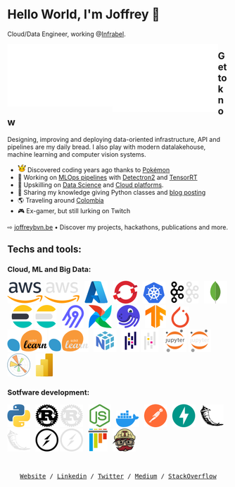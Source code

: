# Hello World, I'm Joffrey 👋

Cloud/Data Engineer, working @[Infrabel](https://infrabel.be/).

<img src="github-metrics.svg" align="left" width="47.5%"></img>
<img src="achievements.svg" align="left" width="47.5%"></img>

## Get to know

Designing, improving and deploying data-oriented infrastructure, API and pipelines are my daily bread. I also play with modern datalakehouse, machine learning and computer vision systems.

- <img alt="Pikachu" title="Pikachu" width="18px" height="18px" src="./icons/pikachu.svg"></img> Discovered coding years ago thanks to [Pokémon](https://pokeapi.co/)
- 🔭 Working on [MLOps pipelines](https://cloud.google.com/architecture/mlops-continuous-delivery-and-automation-pipelines-in-machine-learning) with [Detectron2](https://github.com/facebookresearch/detectron2) and [TensorRT](https://developer.nvidia.com/tensorrt)
- 🌱 Upskilling on [Data Science](https://becode.org) and [Cloud platforms](https://learn.acloud.guru/profile/joffreybvn).
- 💬 Sharing my knowledge giving Python classes and [blog posting](https://medium.com/@joffreybvn)
- 🌎 Traveling around [Colombia](https://www.youtube.com/watch?v=6YVl-aixyfs)
- 🎮 Ex-gamer, but still lurking on Twitch


⇨ [joffreybvn.be](https://joffreybvn.be/) • Discover my projects, hackathons, publications and more.

## Techs and tools:

### Cloud, ML and Big Data:

![AWS](logos/light-mode/aws.svg#gh-light-mode-only) ![AWS](logos/dark-mode/aws.svg#gh-dark-mode-only) &nbsp; ![Azure](logos/azure.svg) &nbsp; ![OpenShift](logos/openshift.svg) &nbsp; ![Kubernetes](logos/kubernetes.svg) &nbsp; ![Kafka](logos/light-mode/kafka.svg#gh-light-mode-only) ![Kafka](logos/dark-mode/kafka.svg#gh-dark-mode-only) &nbsp; ![MongoDB](logos/mongodb.svg) &nbsp; ![ElasticSearch](logos/light-mode/elasticsearch.svg#gh-light-mode-only) ![ElasticSearch](logos/dark-mode/elasticsearch.svg#gh-dark-mode-only) &nbsp; ![Airbyte](logos/airbyte.svg) &nbsp; ![Airflow](logos/airflow.svg) &nbsp; ![Dagster](logos/dagster.svg) &nbsp; ![TensorFlow](logos/tensorflow.svg) &nbsp; ![PyTorch](logos/pytorch.svg) &nbsp; ![Scikit-learn](logos/light-mode/sklearn.svg#gh-light-mode-only) ![Scikit-learn](logos/dark-mode/sklearn.svg#gh-dark-mode-only) &nbsp; ![NumPy](logos/numpy.svg) &nbsp; ![Pandas](logos/light-mode/pandas.svg#gh-light-mode-only) ![Pandas](logos/dark-mode/pandas.svg#gh-dark-mode-only) &nbsp; ![Jupyter](logos/light-mode/jupyter.svg#gh-light-mode-only) ![Jupyter](logos/dark-mode/jupyter.svg#gh-dark-mode-only) &nbsp; ![MatPlotLib](logos/matplotlib.svg) &nbsp; ![PowerBI](logos/powerbi.svg)

### Sotfware development:

![Python](logos/python.svg) &nbsp; ![Poetrip](logos/light-mode/rust.svg#gh-light-mode-only) ![Poetrip](logos/dark-mode/rust.svg#gh-dark-mode-only) &nbsp; ![NodeJS](logos/nodejs.svg) &nbsp; ![Docker](logos/docker.svg) &nbsp; ![Postman](logos/postman.svg) &nbsp; ![FastAPI](logos/fastapi.svg) &nbsp; ![Flask](logos/light-mode/flask.svg#gh-light-mode-only) ![Flask](logos/dark-mode/flask.svg#gh-dark-mode-only) &nbsp; ![SocketIO](logos/light-mode/socketio.svg#gh-light-mode-only) ![SocketIO](logos/dark-mode/socketio.svg#gh-dark-mode-only) &nbsp; ![PyTest](logos/pytest.svg) &nbsp; ![TravisCI](logos/travis-ci.svg)

<br>

<p><pre align="center">
<a href="https://joffreybvn.be">Website</a> / <a href="https://www.linkedin.com/in/joffreybvn/">Linkedin</a> / <a href="https://twitter.com/Joffreybvn">Twitter</a> / <a href="https://medium.com/@joffreybvn">Medium</a> / <a href="https://stackoverflow.com/users/7762386/joffrey-bienvenu">StackOverflow</a>
</pre></p>


<!--
**Joffreybvn/Joffreybvn** is a ✨ _special_ ✨ repository because its `README.md` (this file) appears on your GitHub profile.

Here are some ideas to get you started:

- 🔭 I’m currently working on a [low cost URL Shortener](oxi.cx).
- 🌱 I’m currently learning ...
- 👯 I’m looking to collaborate on ...
- 🤔 I’m looking for help with ...
- 💬 Ask me about ...
- 📫 How to reach me: ...
- 😄 Pronouns: ...
- ⚡ Fun fact: ...
-->
